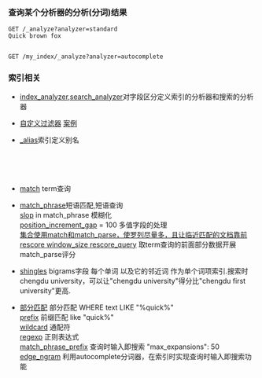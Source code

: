 ### 查询某个分析器的分析(分词)结果
```
GET /_analyze?analyzer=standard
Quick brown fox


GET /my_index/_analyze?analyzer=autocomplete

```

### 索引相关
* [index_analyzer,search_analyzer](https://elasticsearch.cn/book/elasticsearch_definitive_guide_2.x/_index_time_search_as_you_type.html)对字段区分定义索引的分析器和搜索的分析器




* [自定义过滤器]()  [案例](https://elasticsearch.cn/book/elasticsearch_definitive_guide_2.x/_index_time_search_as_you_type.html)

* [_alias](https://es.xiaoleilu.com/070_Index_Mgmt/55_Aliases.html)索引定义别名

<br><br><br>

* [match]() term查询


* [match_phrase](https://elasticsearch.cn/book/elasticsearch_definitive_guide_2.x/phrase-matching.html)短语匹配,短语查询<br>
  [slop](https://elasticsearch.cn/book/elasticsearch_definitive_guide_2.x/slop.html) in match_phrase 模糊化  <br>
  [position_increment_gap](https://elasticsearch.cn/book/elasticsearch_definitive_guide_2.x/_multivalue_fields_2.html) = 100 多值字段的处理<br>
  [集合使用match和match_parse，使罗列尽量多，且让临近匹配的文档靠前](https://elasticsearch.cn/book/elasticsearch_definitive_guide_2.x/proximity-relevance.html)<br>
  [rescore  window_size  rescore_query](https://elasticsearch.cn/book/elasticsearch_definitive_guide_2.x/_Improving_Performance.html) 取term查询的前面部分数据开展match_parse评分

* [shingles](https://elasticsearch.cn/book/elasticsearch_definitive_guide_2.x/shingles.html) bigrams字段 每个单词 以及它的邻近词 作为单个词项索引.搜索时chengdu university，可以让"chengdu university"得分比"chengdu first university"更高.

* [部分匹配](https://elasticsearch.cn/book/elasticsearch_definitive_guide_2.x/partial-matching.html)  部分匹配 WHERE text LIKE "%quick%" <br>
  [prefix](https://elasticsearch.cn/book/elasticsearch_definitive_guide_2.x/prefix-query.html) 前缀匹配 like "quick%" <br>
 [wildcard](https://elasticsearch.cn/book/elasticsearch_definitive_guide_2.x/_wildcard_and_regexp_queries.html) 通配符 <br>
 [regexp](https://elasticsearch.cn/book/elasticsearch_definitive_guide_2.x/_wildcard_and_regexp_queries.html) 正则表达式<br>
 [match_phrase_prefix](https://elasticsearch.cn/book/elasticsearch_definitive_guide_2.x/_query_time_search_as_you_type.html) 查询时输入即搜索    "max_expansions": 50
 [edge_ngram](https://elasticsearch.cn/book/elasticsearch_definitive_guide_2.x/_index_time_search_as_you_type.html) 利用autocomplete分词器，在索引时实现查询时输入即搜索功能

